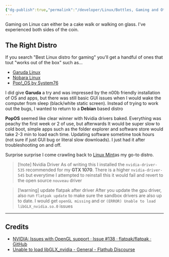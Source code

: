 ```yaml
---
{"dg-publish":true,"permalink":"/developer/Linux/Bottles, Gaming and Other Windows Apps on Linux/","tags":["linux","gaming"],"created":"2024-07-05T12:24:16.409-05:00","updated":"2024-07-05T12:47:19.902-05:00"}
---
```


Gaming on Linux can either be a cake walk or walking on glass. I've experienced both sides of the coin.

## The Right Distro
If you search "Best Linux distro for gaming" you'll get a handful of ones that tout "works out of the box" such as...
- [Garuda Linux](https://garudalinux.org/)
- [Nobara Linux](https://nobaraproject.org/download-nobara/)
- [Pop!_OS by System76](https://pop.system76.com/)

I did give **Garuda** a try and was impressed by the n00b friendly installation of OS and apps, but there was still basic GUI issues when I would wake the computer from sleep (black/white static screen). Instead of trying to work out the bugs, I wanted to return to a **Debian** based distro

**PopOS** seemed like clear winner with Nvidia drivers baked. Everything was peachy the first week or 2 of use, but afterwards It would be super slow to cold boot, simple apps such as the folder explorer and software store would take 2-3 min to load each time. Updating software sometime took hours (not sure if just GUI bug or literal slow downloads). I just had it after troubleshooting on and off.

Surprise surprise I come crawling back to [Linux Mint](https://www.linuxmint.com/)as my go-to distro. 

> [!note] Nvidia Driver
> As of writing this I installed the `nvidia-driver-535` recommended for my **GTX 1070**. There is a higher `nvidia-driver-545` but everytime I attempted to reinstall this it would fail and revert to the open source `nouveau` driver 

> [!warning] update flatpak after driver
> After you update the gpu driver, also run `flatpak update` to make sure the sandbox drivers are also up to date. I would get `openGL missing` and or `(ERROR) Unable to load libGLX_nvidia.so.0` issues 

---
## Credits
- [NVIDIA: Issues with OpenGL support · Issue #138 · flatpak/flatpak · GitHub](https://github.com/flatpak/flatpak/issues/138)
- [Unable to load libGLX_nvidia - General - Flathub Discourse](https://discourse.flathub.org/t/unable-to-load-libglx-nvidia/6471)